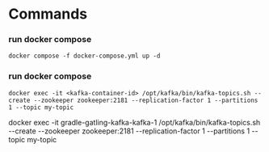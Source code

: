 # Commands

### run docker compose

```console
docker compose -f docker-compose.yml up -d
```

### run docker compose

```console
docker exec -it <kafka-container-id> /opt/kafka/bin/kafka-topics.sh --create --zookeeper zookeeper:2181 --replication-factor 1 --partitions 1 --topic my-topic
```

docker exec -it gradle-gatling-kafka-kafka-1 /opt/kafka/bin/kafka-topics.sh --create --zookeeper zookeeper:2181
--replication-factor 1 --partitions 1 --topic my-topic